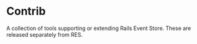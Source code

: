 # Contrib

A collection of tools supporting or extending Rails Event Store. These are released separately from RES.
